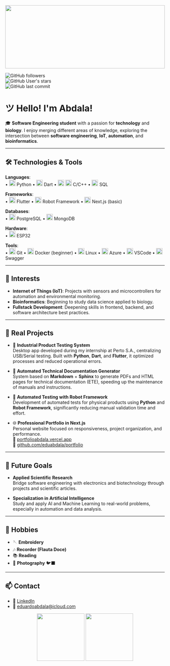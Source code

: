 <img src="https://upload.wikimedia.org/wikipedia/commons/3/31/Stable_puffer_animation.gif" width="100%" height="200px" style="object-fit: cover;" />

![GitHub followers](https://img.shields.io/github/followers/eduabdala?label=Followers&style=social)  
![GitHub User's stars](https://img.shields.io/github/stars/eduabdala?style=social)  
![GitHub last commit](https://img.shields.io/github/last-commit/eduabdala/portfolio)

# ツ Hello! I'm Abdala!

🎓 **Software Engineering student** with a passion for **technology** and **biology**. I enjoy merging different areas of knowledge, exploring the intersection between **software engineering**, **IoT**, **automation**, and **bioinformatics**.

---

## 🛠️ Technologies & Tools

**Languages**:  
• <img src="https://img.icons8.com/?size=100&id=13441&format=png&color=000000" width="20px" height="20px" style="object-fit: cover;" /> Python
• <img src="https://img.icons8.com/?size=100&id=7AFcZ2zirX6Y&format=png&color=000000" width="20px" height="20px" style="object-fit: cover;" /> Dart
• <img src="https://img.icons8.com/?size=100&id=40670&format=png&color=000000" width="20px" height="20px" style="object-fit: cover;" /> <img src="https://img.icons8.com/?size=100&id=40669&format=png&color=000000" width="20px" height="20px" style="object-fit: cover;" /> C/C++
• <img src="https://img.icons8.com/?size=100&id=J6KcaRLsTgpZ&format=png&color=000000" width="20px" height="20px" style="object-fit: cover;" /> SQL

**Frameworks**:  
• <img src="https://img.icons8.com/?size=100&id=7I3BjCqe9rjG&format=png&color=000000" width="20px" height="20px" style="object-fit: cover;" /> Flutter
• <img src="https://www.svgrepo.com/show/374049/robotframework.svg" width="20px" height="20px" style="object-fit: cover;" /> Robot Framework
• <img src="https://img.icons8.com/?size=100&id=yUdJlcKanVbh&format=png&color=000000" width="20px" height="20px" style="object-fit: cover;" /> Next.js (basic)

**Databases**:  
• <img src="https://img.icons8.com/?size=100&id=38561&format=png&color=000000" width="20px" height="20px" style="object-fit: cover;" /> PostgreSQL
• <img src="https://d2lgmzy8vjj79z.cloudfront.net/mongodb.svg" width="20px" height="20px" style="object-fit: cover;" /> MongoDB

**Hardware**:  
• <img src="https://cdn.iconscout.com/icon/free/png-512/free-espressif-logo-icon-download-in-svg-png-gif-file-formats--brand-company-business-brands-pack-logos-icons-2285012.png?f=webp&w=256" width="20px" height="20px" style="object-fit: cover;" /> ESP32

**Tools**:  
• <img src="https://img.icons8.com/?size=100&id=20906&format=png&color=000000" width="20px" height="20px" style="object-fit: cover;" /> Git
• <img src="https://img.icons8.com/?size=100&id=cdYUlRaag9G9&format=png&color=000000" width="20px" height="20px" style="object-fit: cover;" /> Docker (beginner)
• <img src="https://img.icons8.com/?size=100&id=17842&format=png&color=000000" width="20px" height="20px" style="object-fit: cover;" /> Linux
• <img src="https://img.icons8.com/?size=100&id=81727&format=png&color=000000" width="20px" height="20px" style="object-fit: cover;" /> Azure
• <img src="https://img.icons8.com/?size=100&id=0OQR1FYCuA9f&format=png&color=000000" width="20px" height="20px" style="object-fit: cover;" /> VSCode
• <img src="https://static1.smartbear.co/swagger/media/assets/swagger_fav.png" width="20px" height="20px" style="object-fit: cover;" /> Swagger

---

## 🌱 Interests

- **Internet of Things (IoT)**: Projects with sensors and microcontrollers for automation and environmental monitoring.  
- **Bioinformatics**: Beginning to study data science applied to biology.  
- **Fullstack Development**: Deepening skills in frontend, backend, and software architecture best practices.

---

## 🚀 Real Projects

- 🧪 **Industrial Product Testing System**  
  Desktop app developed during my internship at Perto S.A., centralizing USB/Serial testing. Built with **Python**, **Dart**, and **Flutter**, it optimized processes and reduced operational errors.

- 🧾 **Automated Technical Documentation Generator**  
  System based on **Markdown** + **Sphinx** to generate PDFs and HTML pages for technical documentation (ETE), speeding up the maintenance of manuals and instructions.

- 🧪 **Automated Testing with Robot Framework**  
  Development of automated tests for physical products using **Python** and **Robot Framework**, significantly reducing manual validation time and effort.

- 🌐 **Professional Portfolio in Next.js**  
  Personal website focused on responsiveness, project organization, and performance.  
  🔗 [portfolioabdala.vercel.app](https://portfolioabdala.vercel.app)  
  📂 [github.com/eduabdala/portfolio](https://github.com/eduabdala/portfolio)

---

## 🎯 Future Goals

- **Applied Scientific Research**  
  Bridge software engineering with electronics and biotechnology through projects and scientific articles.

- **Specialization in Artificial Intelligence**  
  Study and apply AI and Machine Learning to real-world problems, especially in automation and data analysis.

---

## 🎨 Hobbies

- 🪡 **Embroidery**  
- 🎶 **Recorder (Flauta Doce)**  
- 📚 **Reading**  
- 📸 **Photography** 🐦‍⬛

---

## 📫 Contact

- 🔗 [LinkedIn](https://www.linkedin.com/in/eduardo-silva-abdala)  
- 📧 eduardoabdala@icloud.com

<p align="center">
  <img src="https://github-readme-stats.vercel.app/api?username=eduabdala&show_icons=true&theme=default" height="150"/>
  <img src="https://github-readme-stats.vercel.app/api/top-langs/?username=eduabdala&layout=compact&langs_count=8&theme=default" height="150"/>
</p>
